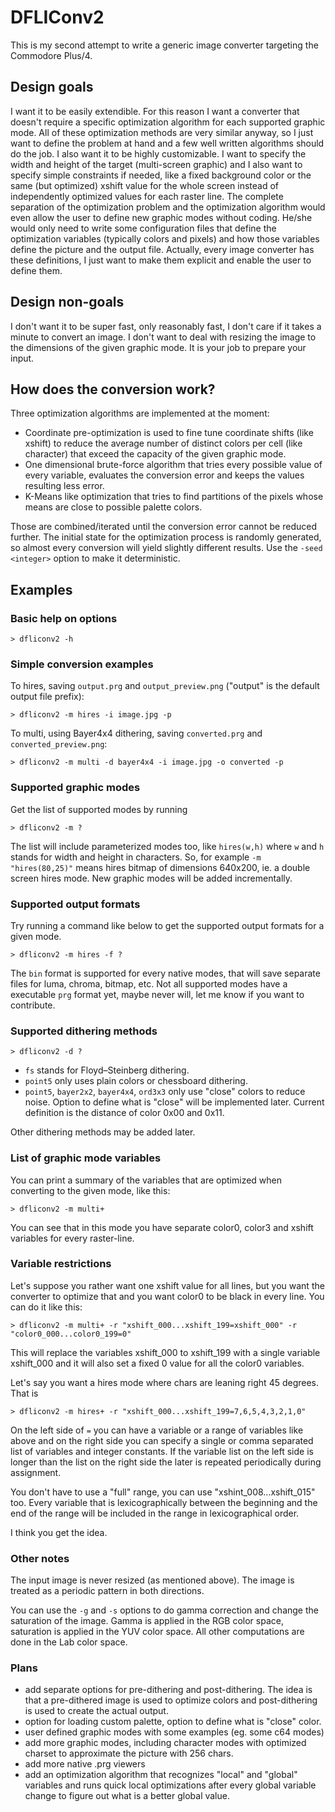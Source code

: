 DFLIConv2
=========
This is my second attempt to write a generic image converter targeting the Commodore Plus/4.

## Design goals
I want it to be easily extendible. For this reason I want a converter that doesn't require a specific optimization algorithm 
for each supported graphic mode. All of these optimization methods are very similar anyway, so I just want to define the problem 
at hand and a few well written algorithms should do the job. I also want it to be highly customizable. I want to specify the 
width and height of the target (multi-screen graphic) and I also want to specify simple constraints if needed, like a fixed 
background color or the same (but optimized) xshift value for the whole screen instead of independently optimized values for
each raster line. The complete separation of the optimization problem and the optimization algorithm would even allow the user
to define new graphic modes without coding. He/she would only need to write some configuration files that define the optimization 
variables (typically colors and pixels) and how those variables define the picture and the output file. Actually, every image 
converter has these definitions, I just want to make them explicit and enable the user to define them.

## Design non-goals

I don't want it to be super fast, only reasonably fast, I don't care if it takes a minute to convert an image.
I don't want to deal with resizing the image to the dimensions of the given graphic mode. It is your job to prepare your input.

## How does the conversion work?

Three optimization algorithms are implemented at the moment:

 * Coordinate pre-optimization is used to fine tune coordinate shifts (like xshift) to reduce the average number of distinct colors per cell (like character) that exceed the capacity of the given graphic mode.
 * One dimensional brute-force algorithm that tries every possible value of every variable, evaluates the conversion error and keeps the values resulting less error.
 * K-Means like optimization that tries to find partitions of the pixels whose means are close to possible palette colors.

Those are combined/iterated until the conversion error cannot be reduced further.
The initial state for the optimization process is randomly generated, so almost every conversion will yield slightly different results. Use the `-seed <integer>` option to make it deterministic.

## Examples 

### Basic help on options

`> dfliconv2 -h`

### Simple conversion examples

To hires, saving `output.prg` and `output_preview.png` ("output" is the default output file prefix):

`> dfliconv2 -m hires -i image.jpg -p`

To multi, using Bayer4x4 dithering, saving `converted.prg` and `converted_preview.png`:

`> dfliconv2 -m multi -d bayer4x4 -i image.jpg -o converted -p`

### Supported graphic modes

Get the list of supported modes by running

`> dfliconv2 -m ?`

The list will include parameterized modes too, like `hires(w,h)` where `w` and `h` stands for width and height in characters.
So, for example `-m "hires(80,25)"` means hires bitmap of dimensions 640x200, ie. a double screen hires mode.
New graphic modes will be added incrementally.

### Supported output formats

Try running a command like below to get the supported output formats for a given mode.

`> dfliconv2 -m hires -f ?`

The `bin` format is supported for every native modes, that will save separate files for luma, chroma, bitmap, etc.
Not all supported modes have a executable `prg` format yet, maybe never will, let me know if you want to contribute.

### Supported dithering methods

`> dfliconv2 -d ?`

 * `fs` stands for Floyd–Steinberg dithering.
 * `point5` only uses plain colors or chessboard dithering. 
 * `point5`, `bayer2x2`, `bayer4x4`, `ord3x3` only use "close" colors to reduce noise. Option to define what is "close" will be implemented later. Current definition is the distance of color 0x00 and 0x11.

Other dithering methods may be added later.

### List of graphic mode variables

You can print a summary of the variables that are optimized when converting to the given mode, like this:

`> dfliconv2 -m multi+`

You can see that in this mode you have separate color0, color3 and xshift variables for every raster-line.

### Variable restrictions

Let's suppose you rather want one xshift value for all lines, but you want the converter to optimize that
and you want color0 to be black in every line. You can do it like this:

`> dfliconv2 -m multi+ -r "xshift_000...xshift_199=xshift_000" -r "color0_000...color0_199=0"`

This will replace the variables xshift_000 to xshift_199 with a single variable xshift_000 and it will also set 
a fixed 0 value for all the color0 variables.

Let's say you want a hires mode where chars are leaning right 45 degrees. That is

`> dfliconv2 -m hires+ -r "xshift_000...xshift_199=7,6,5,4,3,2,1,0"`

On the left side of `=` you can have a variable or a range of variables like above and on the right side you can specify a 
single or comma separated list of variables and integer constants. If the variable list on the left side is longer than the list 
on the right side the later is repeated periodically during assignment. 

You don't have to use a "full" range, you can use "xshint_008...xshift_015" too. Every variable that is lexicographically between the beginning and the end of the range will be included in the range in lexicographical order.

I think you get the idea.

### Other notes

The input image is never resized (as mentioned above). The image is treated as a periodic pattern in both directions.

You can use the `-g` and `-s` options to do gamma correction and change the saturation of the image. Gamma is applied in the RGB color space, saturation is applied in the YUV color space. All other computations are done in the Lab color space.

### Plans

 * add separate options for pre-dithering and post-dithering. The idea is that a pre-dithered image is used to optimize colors and post-dithering is used to create the actual output.
 * option for loading custom palette, option to define what is "close" color.
 * user defined graphic modes with some examples (eg. some c64 modes)
 * add more graphic modes, including character modes with optimized charset to approximate the picture with 256 chars.
 * add more native .prg viewers
 * add an optimization algorithm that recognizes "local" and "global" variables and runs quick local optimizations after every global variable change to figure out what is a better global value.
